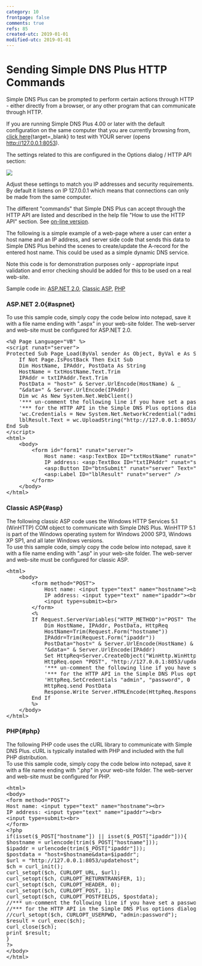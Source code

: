 ```yaml
---
category: 10
frontpage: false
comments: true
refs: 85
created-utc: 2019-01-01
modified-utc: 2019-01-01
---
```

# Sending Simple DNS Plus HTTP Commands

Simple DNS Plus can be prompted to perform certain actions through HTTP - either directly from a browser, or any other program that can communicate through HTTP.

If you are running Simple DNS Plus 4.00 or later with the default configuration on the same computer that you are currently browsing from, [click here](http://127.0.0.1:8053/){target=_blank} to test with YOUR server (opens http://127.0.0.1:8053).

The settings related to this are configured in the Options dialog / HTTP API section:

![](img/115/1.png)

Adjust these settings to match you IP addresses and security requirements.  
By default it listens on IP 127.0.0.1 which means that connections can only be made from the same computer.

The different "commands" that Simple DNS Plus can accept through the HTTP API are listed and described in the help file "How to use the HTTP API" section. See [on-line version](https://simpledns.plus/helplink?p=ht_http).

The following is a simple example of a web-page where a user can enter a host name and an IP address, and server side code that sends this data to Simple DNS Plus behind the scenes to create/update the A-record for the entered host name. This could be used as a simple dynamic DNS service.

Note this code is for demonstration purposes only - appropriate input validation and error checking should be added for this to be used on a real web-site.

Sample code in: [ASP.NET 2.0](#aspnet), [Classic ASP](#asp), [PHP](#php)

### ASP.NET 2.0{#aspnet}

To use this sample code, simply copy the code below into notepad, save it with a file name ending with ".aspx" in your web-site folder. The web-server and web-site must be configured for ASP.NET 2.0.

<pre>
&lt;%@ Page Language="VB" %&gt;
&lt;script runat="server"&gt;
Protected Sub Page_Load(ByVal sender As Object, ByVal e As System.EventArgs)
    If Not Page.IsPostBack Then Exit Sub
    Dim HostName, IPAddr, PostData As String
    HostName = txtHostName.Text.Trim
    IPAddr = txtIPAddr.Text.Trim
    PostData = "host=" &amp; Server.UrlEncode(HostName) &amp; _
    "&amp;data=" &amp; Server.UrlEncode(IPAddr)
    Dim wc As New System.Net.WebClient()
    '*** un-comment the following line if you have set a password
    '*** for the HTTP API in the Simple DNS Plus options dialog
    'wc.Credentials = New System.Net.NetworkCredential("admin", "password")
    lblResult.Text = wc.UploadString("http://127.0.0.1:8053/updatehost", PostData)
End Sub
&lt;/script&gt;
&lt;html&gt;
    &lt;body&gt;
        &lt;form id="form1" runat="server"&gt;
            Host name: &lt;asp:TextBox ID="txtHostName" runat="server" /&gt;&lt;br&gt;
            IP address: &lt;asp:TextBox ID="txtIPAddr" runat="server" /&gt;&lt;br&gt;
            &lt;asp:Button ID="btnSubmit" runat="server" Text="Submit" /&gt;&lt;br&gt;
            &lt;asp:Label ID="lblResult" runat="server" /&gt;
        &lt;/form&gt;
    &lt;/body&gt;
&lt;/html&gt;
</pre>

### Classic ASP{#asp}

The following classic ASP code uses the Windows HTTP Services 5.1 (WinHTTP) COM object to communicate with Simple DNS Plus. WinHTTP 5.1 is part of the Windows operating system for Windows 2000 SP3, Windows XP SP1, and all later Windows versions.  
To use this sample code, simply copy the code below into notepad, save it with a file name ending with ".asp" in your web-site folder. The web-server and web-site must be configured for classic ASP.

<pre>
&lt;html&gt;
    &lt;body&gt;
        &lt;form method="POST"&gt;
            Host name: &lt;input type="text" name="hostname"&gt;&lt;br&gt;
            IP address: &lt;input type="text" name="ipaddr"&gt;&lt;br&gt;
            &lt;input type=submit&gt;&lt;br&gt;
        &lt;/form&gt;
        &lt;%
        If Request.ServerVariables("HTTP_METHOD")="POST" Then
            Dim HostName, IPAddr, PostData, HttpReq
            HostName=Trim(Request.Form("hostname"))
            IPAddr=Trim(Request.Form("ipaddr"))
            PostData="host=" &amp; Server.UrlEncode(HostName) &amp; _
            "&amp;data=" &amp; Server.UrlEncode(IPAddr)
            Set HttpReq=Server.CreateObject("WinHttp.WinHttpRequest.5.1")
            HttpReq.open "POST", "http://127.0.0.1:8053/updatehost"
            '*** un-comment the following line if you have set a password
            '*** for the HTTP API in the Simple DNS Plus options dialog
            'HttpReq.SetCredentials "admin", "password", 0
            HttpReq.send PostData
            Response.Write Server.HTMLEncode(HttpReq.ResponseText)
        End If
        %&gt;
    &lt;/body&gt;
&lt;/html&gt;
</pre>

### PHP{#php}

The following PHP code uses the cURL library to communicate with Simple DNS Plus. cURL is typically installed with PHP and included with the full PHP distribution.  
To use this sample code, simply copy the code below into notepad, save it with a file name ending with ".php" in your web-site folder. The web-server and web-site must be configured for PHP.

<pre>
&lt;html&gt;
&lt;body&gt;
&lt;form method="POST"&gt;
Host name: &lt;input type="text" name="hostname"&gt;&lt;br&gt;
IP address: &lt;input type="text" name="ipaddr"&gt;&lt;br&gt;
&lt;input type=submit&gt;&lt;br&gt;
&lt;/form&gt;
&lt;?php
if(isset($_POST["hostname"]) || isset($_POST["ipaddr"])){
$hostname = urlencode(trim($_POST["hostname"]));
$ipaddr = urlencode(trim($_POST["ipaddr"]));
$postdata = "host=$hostname&amp;data=$ipaddr";
$url = "http://127.0.0.1:8053/updatehost";
$ch = curl_init();
curl_setopt($ch, CURLOPT_URL, $url);
curl_setopt($ch, CURLOPT_RETURNTRANSFER, 1);
curl_setopt($ch, CURLOPT_HEADER, 0);
curl_setopt($ch, CURLOPT_POST, 1);
curl_setopt($ch, CURLOPT_POSTFIELDS, $postdata);
//*** un-comment the following line if you have set a password
//*** for the HTTP API in the Simple DNS Plus options dialog
//curl_setopt($ch, CURLOPT_USERPWD, "admin:password");
$result = curl_exec($ch); 
curl_close($ch);
print $result;
}
?&gt;
&lt;/body&gt;
&lt;/html&gt;
</pre>
